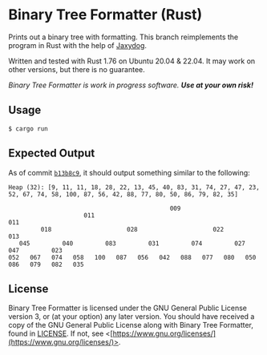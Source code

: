 # Binary Tree Formatter (Rust)

Prints out a binary tree with formatting. This branch reimplements the program in Rust with the help of [Jaxydog](https://github.com/Jaxydog).

Written and tested with Rust 1.76 on Ubuntu 20.04 & 22.04. It may work on other versions, but there is no guarantee.

*Binary Tree Formatter is work in progress software. **Use at your own risk!***

## Usage

```
$ cargo run
```

## Expected Output

As of commit [`b13b8c9`](https://github.com/RemasteredArch/binaryTreeFormatter/commit/b13b8c9), it should output something similar to the following:
```
Heap (32): [9, 11, 11, 18, 28, 22, 13, 45, 40, 83, 31, 74, 27, 47, 23, 52, 67, 74, 58, 100, 87, 56, 42, 88, 77, 80, 50, 86, 79, 82, 35]

                                             009
                     011                                             011
         018                     028                     022                     013
   045         040         083         031         074         027         047         023
052   067   074   058   100   087   056   042   088   077   080   050   086   079   082   035
```

## License

Binary Tree Formatter is licensed under the GNU General Public License version 3, or (at your option) any later version. You should have received a copy of the GNU General Public License along with Binary Tree Formatter, found in [LICENSE](./LICENSE). If not, see <[https://www.gnu.org/licenses/](https://www.gnu.org/licenses/)>.

